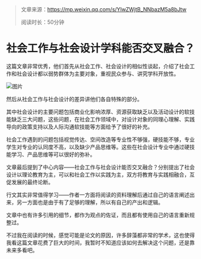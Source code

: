 > 文章来源：https://mp.weixin.qq.com/s/YlwZWjtB_NNbazM5a8bJtw
>
> 阅读时长：50分钟

# 社会工作与社会设计学科能否交叉融合？

这篇文章非常优秀，他们首先从社会工作、社会设计的相似性谈起，介绍了社会工作和社会设计都以弱势群体为主要对象，重视民众参与、讲究学科开放性。

![图片](../../../../../../Changes729_image/raw/main/ln/%E2%80%8B%E7%A4%BE%E4%BC%9A%E5%B7%A5%E4%BD%9C%E4%B8%8E%E7%A4%BE%E4%BC%9A%E8%AE%BE%E8%AE%A1%E5%AD%A6%E7%A7%91%E8%83%BD%E5%90%A6%E4%BA%A4%E5%8F%89%E8%9E%8D%E5%90%88%EF%BC%9F/640.png)

然后从社会工作与社会设计的差异讲他们各自特殊的部分。

其中社会设计的主要问题包括商业化影响浓厚、资源获取缺乏以及活动设计的软技能缺乏三大问题，这些问题，在社会工作领域中，对设计对象的同理心理解、实践导向的政策支持以及人际沟通软技能等方面给予了很好的补充。

社会工作遇到的问题包括视觉传达、空间改造等专业性不够强，硬技能不够，专业学生对专业的认同度不高，以及缺少产品思维等。这些在社会设计专业中通过硬技能学习、产品思维等可以很好的弥补。

文章最后提到了中心内容——社会工作与社会设计能否交叉融合？分别提出了社会设计以理论教育为主，可以和社会工作以实践为主，双方将教育与实践相融合，互促发展的最终论断。



行文其实非常值得学习——作者一方面将阅读的资料理解后通过自己的语言阐述出来，另一方面也是由于有了足够的理解，所以有自己的产出和逻辑。

文章中也有许多引用的细节，都作为观点的佐证，而且都有使用自己的语言重新规整过。

不过我在阅读的时候，感觉可能是论文的原因，许多辞藻都非常的学术，这也使得我看这篇文章花费了巨大的时间，我暂时不知道应该如何去解决这个问题，还是靠未来多看吧。